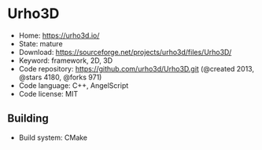 # Urho3D

- Home: https://urho3d.io/
- State: mature
- Download: https://sourceforge.net/projects/urho3d/files/Urho3D/
- Keyword: framework, 2D, 3D
- Code repository: https://github.com/urho3d/Urho3D.git (@created 2013, @stars 4180, @forks 971)
- Code language: C++, AngelScript
- Code license: MIT

## Building

- Build system: CMake
